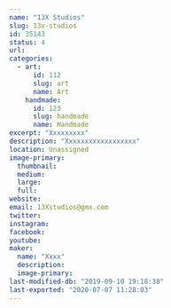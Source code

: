 ```yaml
---
name: "13X Studios"
slug: 13x-studios
id: 35143
status: 4
url: 
categories:
  - art:
      id: 112
      slug: art
      name: Art
    handmade:
      id: 123
      slug: handmade
      name: Handmade
excerpt: "Xxxxxxxxx"
description: "Xxxxxxxxxxxxxxxxxx"
location: Unassigned
image-primary:
  thumbnail: 
  medium: 
  large: 
  full: 
website: 
email: 13Xstudios@gmx.com
twitter: 
instagram: 
facebook: 
youtube: 
maker:
  name: "Xxxx"
  description:
  image-primary: 
last-modified-db: "2019-09-10 19:18:38"
last-exported: "2020-07-07 11:28:03"
---
```

